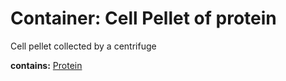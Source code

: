 # Container: Cell Pellet of protein

Cell pellet collected by a centrifuge

  **contains:** <a href='#' onclick='easy_select("Sample Types", "Protein")'>Protein</a>

